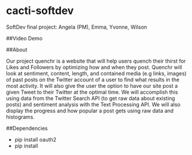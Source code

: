 # cacti-softdev
SoftDev final project: Angela (PM), Emma, Yvonne, Wilson

##Video Demo
<link here>

##About

Our project quenchr is a website that will help users quench their thirst for Likes and Followers by optimizing how and when they post. 
Quenchr will look at sentiment, content, length, and contained media (e.g links, images) of past posts on the Twitter account of a user to find what results in the most activity. 
It will also give the user the option to have our site post a given Tweet to their Twitter at the optimal time. 
We will accomplish this using data from the Twitter Search API (to get raw data about existing posts) and sentiment analysis with the Text Processing API.
We will also display the progress and how popular a post gets using raw data and histograms.

##Dependencies

* pip install oauth2
* pip install 